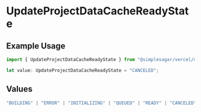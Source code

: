 # UpdateProjectDataCacheReadyState

## Example Usage

```typescript
import { UpdateProjectDataCacheReadyState } from "@simplesagar/vercel/models/updateprojectdatacacheop.js";

let value: UpdateProjectDataCacheReadyState = "CANCELED";
```

## Values

```typescript
"BUILDING" | "ERROR" | "INITIALIZING" | "QUEUED" | "READY" | "CANCELED"
```